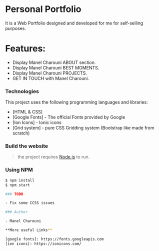 # Personal Portfolio

It is a Web Portfolio designed and developed for me for self-selling purposes.

# Features:

- Display Manel Charouni ABOUT section.
- Display Manel Charouni BEST MOMENTS.
- Display Manel Charouni PROJECTS.
- GET IN TOUCH with Manel Charouni.

### Technologies

This project uses the following programming languages and libraries:

- [HTML & CSS]
- [Google Fonts] - The official Fonts provided by Google
- [Ion Icons] - Ionic icons
- [Grid system] - pure CSS Gridding system (Bootstrap like made from scratch)

### Build the website

> the project requires [Node.js](https://nodejs.org/) to run.

### Using NPM

```bash
$ npm install
$ npm start

### TODO

- Fix some CCSS issues

### Author

- Manel Charouni

**More useful Links**

[google fonts]: https://fonts.googleapis.com
[ion icons]: https://ionicons.com/
```

